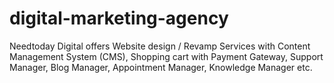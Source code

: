 # digital-marketing-agency
Needtoday Digital offers Website design / Revamp Services with Content Management System (CMS), Shopping cart with Payment Gateway, Support Manager, Blog Manager, Appointment Manager, Knowledge Manager etc.
